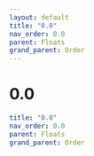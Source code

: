 ```yaml
---
layout: default
title: "0.0"
nav_order: 0.0
parent: Floats
grand_parent: Order
---
```


# 0.0

```yaml
title: "0.0"
nav_order: 0.0
parent: Floats
grand_parent: Order
```
